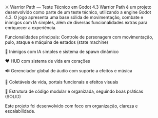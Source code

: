 ⚔️ Warrior Path — Teste Técnico em Godot 4.3
Warrior Path é um projeto desenvolvido como parte de um teste técnico, utilizando a engine Godot 4.3. O jogo apresenta uma base sólida de movimentação, combate e inimigos com IA simples, além de diversas funcionalidades extras para enriquecer a experiência.

Funcionalidades principais:
Controle de personagem com movimentação, pulo, ataque e máquina de estados (state machine)

🤖 Inimigos com IA simples e sistema de spawn dinâmico

❤️ HUD com sistema de vida em corações

🔊 Gerenciador global de áudio com suporte a efeitos e música

💎 Coletáveis de vida, portais funcionais e efeitos visuais

🧩 Estrutura de código modular e organizada, seguindo boas práticas (SOLID)

Este projeto foi desenvolvido com foco em organização, clareza e escalabilidade.
